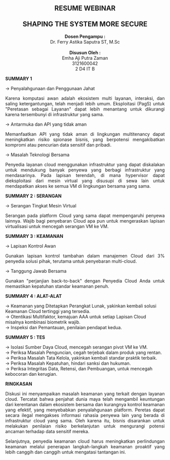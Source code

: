 <!-- Cover Depan -->
<div align="center">
  <h2>RESUME WEBINAR<br/><br/>SHAPING THE SYSTEM MORE SECURE</h2>
  
  <p align="center">
    <b>Dosen Pengampu :</b>
    <br>
    Dr. Ferry Astika Saputra ST, M.Sc
    <br><br>
    <b>Disusun Oleh :</b>
    <br>
    Emha Aji Putra Zaman <br>
    3121600042 <br>
    2 D4 IT B <br>
  </p>
</div>

<!-- Summary -->
<b>SUMMARY 1</b>

-> Penyalahgunaan dan Penggunaan Jahat
<p align="justify">
  Karena komputasi awan adalah ekosistem multi layanan, interaksi, dan saling ketergantungan, telah menjadi lebih umum. Eksploitasi (PagS) untuk "Peretasan sebagai Layanan" dapat lebih menantang untuk dikurangi karena tersembunyi di infrastruktur yang sama.
</p>

-> Antarmuka dan API yang tidak aman
<p align="justify">
  Memanfaatkan API yang tidak aman di lingkungan multitenancy dapat meningkatkan risiko spionase bisnis, yang berpotensi mengakibatkan kompromi atau pencurian data sensitif dan pribadi.
</p>

-> Masalah Teknologi Bersama
<p align="justify">
  Penyedia layanan cloud menggunakan infrastruktur yang dapat diskalakan untuk mendukung banyak penyewa yang berbagi infrastruktur yang mendasarinya. Pada lapisan terendah, di mana hypervisor dapat dieksploitasi dari mesin virtual yang disusupi di sewa lain untuk mendapatkan akses ke semua VM di lingkungan bersama yang sama.
</p>

<b>SUMMARY 2 : SERANGAN</b>

-> Serangan Tingkat Mesin Virtual
<p align="justify">
  Serangan pada platform Cloud yang sama dapat mempengaruhi penyewa lainnya. Wajib bagi penyebaran Cloud apa pun untuk mengeraskan lapisan virtualisasi untuk mencegah serangan VM ke VM.
</p>

<b>SUMMARY 3 : KEAMANAN</b>

-> Lapisan Kontrol Awan
<p align="justify">
  Gunakan lapisan kontrol tambahan dalam manajemen Cloud dari 3% penyedia solusi pihak, terutama untuk penyebaran multi-cloud.
</p>

-> Tanggung Jawab Bersama
<p align="justify">
  Gunakan "perjanjian back-to-back" dengan Penyedia Cloud Anda untuk memastikan kepatuhan standar keamanan penuh.
</p>

<b>SUMMARY 4 : ALAT-ALAT</b>

-> Keamanan yang Ditetapkan Perangkat Lunak, yakinkan kembali solusi Keamanan Cloud tertinggi yang tersedia.<br>
-> Otentikasi Multifaktor, kemajuan AAA untuk setiap Lapisan Cloud misalnya kombinasi biometrik wajib.<br>
-> Inspeksi dan Pemantauan, penilaian pendapat kedua.<br>

<b>SUMMARY 5 : TES</b>

-> Isolasi Sumber Daya Cloud, mencegah serangan pivot VM ke VM.<br>
-> Periksa Masalah Penguncian, cegah terjebak dalam produk yang rentan.<br>
-> Periksa Masalah Tata Kelola, yakinkan kembali standar praktik terbaik.<br>
-> Periksa Masalah Kepatuhan, hindari sanksi dan hukuman.<br>
-> Periksa Integritas Data, Retensi, dan Pembuangan, untuk mencegah kebocoran dan kerugian.<br>

<b>RINGKASAN</b>

<p align="justify">
  Diskusi ini menyampaikan masalah keamanan yang terkait dengan layanan cloud. Tercatat bahwa penjahat dunia maya telah mengambil keuntungan dari kerentanan dalam ekosistem bersama dan kurangnya kontrol keamanan yang efektif, yang menyebabkan penyalahgunaan platform. Peretas dapat secara ilegal mengakses informasi rahasia penyewa lain yang berada di infrastruktur cloud yang sama. Oleh karena itu, bisnis disarankan untuk melakukan penilaian risiko berkelanjutan untuk mengurangi potensi ancaman terhadap data sensitif mereka.
</p>

<p align="justify">
  Selanjutnya, penyedia keamanan cloud harus meningkatkan perlindungan keamanan melalui penerapan langkah-langkah keamanan proaktif yang lebih canggih dan canggih untuk mengatasi tantangan ini.
</p>
